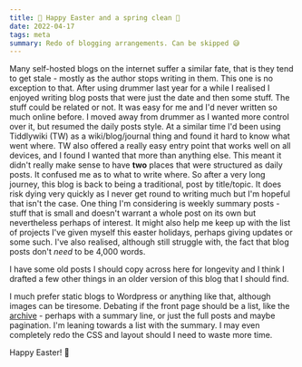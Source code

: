 ```yaml
---
title: 🐥 Happy Easter and a spring clean 🧹
date: 2022-04-17
tags: meta
summary: Redo of blogging arrangements. Can be skipped 😅
---
```


Many self-hosted blogs on the internet suffer a similar fate, that is they tend to get stale - mostly as the author stops writing in them. This one is no exception to that. After using drummer last year for a while I realised I enjoyed writing blog posts that were just the date and then some stuff. The stuff could be related or not. It was easy for me and I'd never written so much online before. I moved away from drummer as I wanted more control over it, but resumed the daily posts style. At a similar time I'd been using Tiddlywiki (TW) as a wiki/blog/journal thing and found it hard to know what went where. TW also offered a really easy entry point that works well on all devices, and I found I wanted that more than anything else. This meant it didn't really make sense to have **two** places that were structured as daily posts. It confused me as to what to write where. So after a very long journey, this blog is back to being a traditional, post by title/topic. It does risk dying very quickly as I never get round to writing much but I'm hopeful that isn't the case. One thing I'm considering is weekly summary posts - stuff that is small and doesn't warrant a whole post on its own but nevertheless perhaps of interest. It might also help me keep up with the list of projects I've given myself this easter holidays, perhaps giving updates or some such. I've also realised, although still struggle with, the fact that blog posts don't *need* to be 4,000 words.

I have some old posts I should copy across here for longevity and I think I drafted a few other things in an older version of this blog that I should find.

I much prefer static blogs to Wordpress or anything like that, although images can be tiresome. Debating if the front page should be a list, like the [archive](/archive/) - perhaps with a summary line, or just the full posts and maybe pagination. I'm leaning towards a list with the summary. I may even completely redo the CSS and layout should I need to waste more time.

Happy Easter! 🐣
